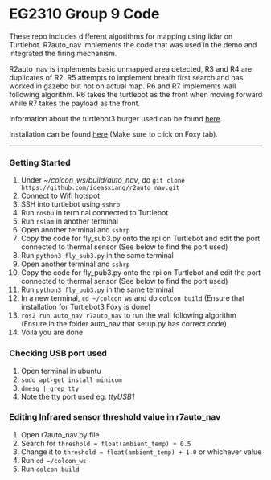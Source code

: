 # EG2310 Group 9 Code
These repo includes different algorithms for mapping using lidar on Turtlebot. R7auto_nav implements the code that was used in the demo and integrated the firing mechanism.

R2auto_nav is implements basic unmapped area detected, R3 and R4 are duplicates of R2. R5 attempts to implement breath first search and has worked in gazebo but not on actual map. R6 and R7 implements wall following algorithm. R6 takes the turtlebot as the front when moving forward while R7 takes the payload as the front.

Information about the turtlebot3 burger used can be found [here](https://emanual.robotis.com/docs/en/platform/turtlebot3/overview/).

Installation can be found [here](https://emanual.robotis.com/docs/en/platform/turtlebot3/overview/) (Make sure to click on Foxy tab).

------
### Getting Started
1. Under *~/colcon_ws/build/auto_nav*, do `git clone https://github.com/ideasxiang/r2auto_nav.git`
2. Connect to Wifi hotspot
3. SSH into turtlebot using `sshrp`
4. Run `rosbu` in terminal connected to Turtlebot
5. Run `rslam` in another terminal
6. Open another terminal and `sshrp`
7. Copy the code for fly_sub3.py onto the rpi on Turtlebot and edit the port connected to thermal sensor (See below to find the port used)
8. Run `python3 fly_sub3.py` in the same terminal
9. Open another terminal and `sshrp`
10. Copy the code for fly_pub3.py onto the rpi on Turtlebot and edit the port connected to thermal sensor (See below to find the port used)
11. Run `python3 fly_pub3.py` in the same terminal
12. In a new terminal, `cd ~/colcon_ws` and do `colcon build` (Ensure that installation for Turtlebot3 Foxy is done)
13. `ros2 run auto_nav r7auto_nav` to run the wall following algorithm (Ensure in the folder auto_nav that setup.py has correct code)
14. Voilà you are done

### Checking USB port used
1. Open terminal in ubuntu
2. `sudo apt-get install minicom`
3. `dmesg | grep tty`
4. Note the tty port used eg. *ttyUSB1*

### Editing Infrared sensor threshold value in r7auto_nav
1. Open r7auto_nav.py file
2. Search for `threshold = float(ambient_temp) + 0.5`
3. Change it to `threshold = float(ambient_temp) + 1.0` or whichever value
4. Run `cd ~/colcon_ws`
5. Run `colcon build`
